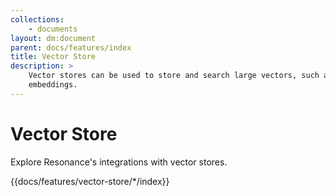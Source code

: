 ```yaml
---
collections: 
    - documents
layout: dm:document
parent: docs/features/index
title: Vector Store
description: >
    Vector stores can be used to store and search large vectors, such as LLM
    embeddings.
---
```


# Vector Store

Explore Resonance's integrations with vector stores.

{{docs/features/vector-store/*/index}}
